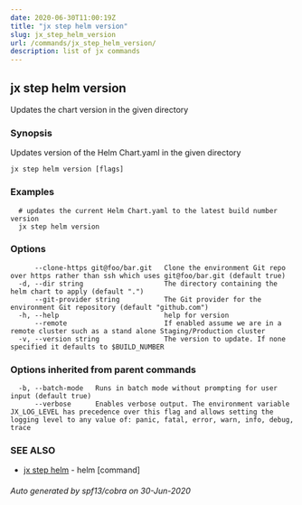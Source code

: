 ```yaml
---
date: 2020-06-30T11:00:19Z
title: "jx step helm version"
slug: jx_step_helm_version
url: /commands/jx_step_helm_version/
description: list of jx commands
---
```

## jx step helm version

Updates the chart version in the given directory

### Synopsis

Updates version of the Helm Chart.yaml in the given directory

```
jx step helm version [flags]
```

### Examples

```
  # updates the current Helm Chart.yaml to the latest build number version
  jx step helm version
```

### Options

```
      --clone-https git@foo/bar.git   Clone the environment Git repo over https rather than ssh which uses git@foo/bar.git (default true)
  -d, --dir string                    The directory containing the helm chart to apply (default ".")
      --git-provider string           The Git provider for the environment Git repository (default "github.com")
  -h, --help                          help for version
      --remote                        If enabled assume we are in a remote cluster such as a stand alone Staging/Production cluster
  -v, --version string                The version to update. If none specified it defaults to $BUILD_NUMBER
```

### Options inherited from parent commands

```
  -b, --batch-mode   Runs in batch mode without prompting for user input (default true)
      --verbose      Enables verbose output. The environment variable JX_LOG_LEVEL has precedence over this flag and allows setting the logging level to any value of: panic, fatal, error, warn, info, debug, trace
```

### SEE ALSO

* [jx step helm](/commands/jx_step_helm/)	 - helm [command]

###### Auto generated by spf13/cobra on 30-Jun-2020
